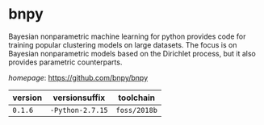 # bnpy

Bayesian nonparametric machine learning for python provides  code for training popular clustering models on large datasets. The focus is  on Bayesian nonparametric models based on the Dirichlet process, but it also  provides parametric counterparts.

*homepage*: <https://github.com/bnpy/bnpy>

version | versionsuffix | toolchain
--------|---------------|----------
``0.1.6`` | ``-Python-2.7.15`` | ``foss/2018b``
